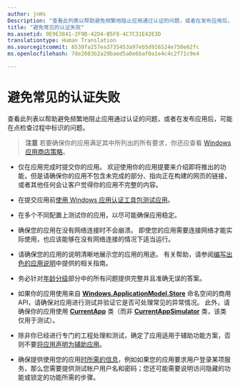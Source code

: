 ```yaml
---
author: jnHs
Description: "查看此列表以帮助避免频繁地阻止应用通过认证的问题，或者在发布应用后，可能在点检查过程中标识的问题。"
title: "避免常见的认证失败"
ms.assetid: 9E9E3841-2F9B-42D4-B5F8-4C7C31E42E3D
translationtype: Human Translation
ms.sourcegitcommit: 6530fa257ea3735453a97eb5d916524e750e62fc
ms.openlocfilehash: 7de2083b2a29baed5a0e6baf0a1e4c4c2f71c9e4

---
```


# 避免常见的认证失败


查看此列表以帮助避免频繁地阻止应用通过认证的问题，或者在发布应用后，可能在点检查过程中标识的问题。

> **注意** 若要确保你的应用满足其中所列出的所有要求，你还应查看 [Windows 应用商店策略](https://msdn.microsoft.com/library/windows/apps/dn764944)。

 

-   仅在应用完成时提交你的应用。 欢迎使用你的应用提要来介绍即将推出的功能，但是请确保你的应用不包含未完成的部分、指向正在构建的网页的链接，或者其他任何会让客户觉得你的应用不完整的内容。

-   在提交应用前[使用 Windows 应用认证工具包测试应用](https://msdn.microsoft.com/library/windows/apps/mt186449)。

-   在多个不同配置上测试你的应用，以尽可能确保应用稳定。

-   确保您的应用在没有网络连接时不会崩溃。 即使您的应用需要连接网络才能实际使用，也应该能够在没有网络连接的情况下适当运行。
-   请确保您的应用的说明清晰地展示您的应用的用途。 有关帮助，请参阅[编写出色的应用说明](write-a-great-app-description.md)中提供的相关指南。

-   务必针对[年龄分级](age-ratings.md)部分中的所有问题提供完整并且准确无误的答案。

-   如果你的应用使用来自 [**Windows.ApplicationModel.Store**](https://msdn.microsoft.com/library/windows/apps/br225197) 命名空间的商用 API，请确保对应用进行测试并验证它是否可处理常见的异常情况。 此外，请确保你的应用使用 [**CurrentApp**](https://msdn.microsoft.com/library/windows/apps/hh779765) 类（而非 [**CurrentAppSimulator**](https://msdn.microsoft.com/library/windows/apps/hh779766) 类，该类仅用于测试）。

-   除非你已经进行专门的工程处理和测试，确定了应用适用于辅助功能方案，否则不要[将应用声明为辅助应用](app-declarations.md#this-app-has-been-tested-to-meet-accessibility-guidelines)。

-   确保提供使用您的应用[时所需的信息](notes-for-certification.md)，例如如果您的应用要求用户登录某项服务，那么您需要提供测试帐户用户名和密码；您还可能需要说明访问隐藏的功能或锁定的功能所需的步骤。

 

 







<!--HONumber=Aug16_HO3-->



